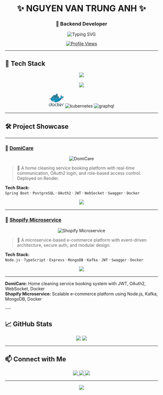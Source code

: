 <!-- Profile README - Nguyen Trung Anh -->

<h1 align="center">✨ NGUYEN VAN TRUNG ANH ✨</h1>
<h3 align="center">🚀 Backend Developer</h3>

<p align="center">
  <img src="https://readme-typing-svg.demolab.com?font=Fira+Code&weight=500&pause=1000&color=36BCF7&center=true&vCenter=true&width=435&lines=Second-year+student+at+DUT.;Passionate+about+Backend+Development.;Loves+SpringBoot+%2F+NodeJS.;Currently+exploring+Docker%2C+CI%2FCD." alt="Typing SVG" />
</p>

<p align="center">
  <a href="https://github.com/hnagnurtme">
    <img src="https://komarev.com/ghpvc/?username=hnagnurtme&style=flat-square&color=blue" alt="Profile Views" />
  </a>
</p>

---

## 🧠 Tech Stack

<p align="center">
  <img src="https://skillicons.dev/icons?i=java,spring,nodejs,express,ts,js,docker,kubernetes,postgres,mysql,mongodb,graphql,dotnet" />
</p>

<p align="center">
  <img src="https://skillicons.dev/icons?i=html,css,qt,vscode,git,github,postman" />
</p>

<p align="center">
  <img src="https://raw.githubusercontent.com/devicons/devicon/master/icons/docker/docker-original-wordmark.svg" alt="docker" width="50" height="50" />
  <img src="https://cdn.jsdelivr.net/gh/devicons/devicon/icons/kubernetes/kubernetes-plain-wordmark.svg" alt="kubernetes" width="50" height="50" />
  <img src="https://cdn.jsdelivr.net/gh/devicons/devicon/icons/graphql/graphql-plain.svg" alt="graphql" width="50" height="50" />
</p>

<p align="center">
  <img src="https://lottiefiles.com/storage/datafiles/1oJxgKq3bbV8GL3/data.json" width="0" height="0" hidden />
</p>

---

## 🛠️ Project Showcase

---

### 🔹 [DomiCare](https://github.com/hnagnurtme/DomiCare_Website)

<p align="center">
  <img src="https://res.cloudinary.com/dvxyv0l5f/image/upload/v1752313673/Logo_domicare_3_sfhuro.png" alt="DomiCare" width="320" />
</p>

> 🧼 A home cleaning service booking platform with real-time communication, OAuth2 login, and role-based access control. Deployed on Render.

**Tech Stack:**  
`Spring Boot` · `PostgreSQL` · `OAuth2` · `JWT` · `WebSocket` · `Swagger` · `Docker`

<p align="center">
  <a href="https://github.com/hnagnurtme/DomiCare_Website" target="_blank">
    <img src="https://img.shields.io/badge/View%20on%20GitHub-181717?style=for-the-badge&logo=github&logoColor=white" />
  </a>
</p>

---

### 🔹 [Shopify Microservice](https://github.com/hnagnurtme/ecomerce-microservice)

<p align="center">
  <img src="https://res.cloudinary.com/dvxyv0l5f/image/upload/v1752313769/anhanhaa_jzjrxy.jpg" alt="Shopify Microservice" width="320" />
</p>

> 🛒 A microservice-based e-commerce platform with event-driven architecture, secure auth, and modular design.

**Tech Stack:**  
`Node.js` · `TypeScript` · `Express` · `MongoDB` · `Kafka` · `JWT` · `Swagger` · `Docker`

<p align="center">
  <a href="https://github.com/hnagnurtme/ecomerce-microservice" target="_blank">
    <img src="https://img.shields.io/badge/View%20on%20GitHub-181717?style=for-the-badge&logo=github&logoColor=white" />
  </a>
</p>

---


<p align="center">

  <b>DomiCare:</b> Home cleaning service booking system with JWT, OAuth2, WebSocket, Docker <br/>
  <b>Shopify Microservice:</b> Scalable e-commerce platform using Node.js, Kafka, MongoDB, Docker

</p>
---

## 📈 GitHub Stats

<p align="center">
  <img src="https://github-readme-stats.vercel.app/api?username=hnagnurtme&theme=tokyonight&show_icons=true&hide_border=true" width="48%" />
  <img src="https://github-readme-streak-stats.herokuapp.com/?user=hnagnurtme&theme=tokyonight&hide_border=true" width="48%" />
</p>

---

## 📫 Connect with Me

<p align="center">
  <a href="mailto:trunganh0106@gmail.com">
    <img src="https://img.shields.io/badge/-Email-black?style=for-the-badge&logo=gmail&logoColor=white"/>
  </a>
  <a href="https://www.linkedin.com/in/trunganh0106">
    <img src="https://img.shields.io/badge/-LinkedIn-%230077B5?style=for-the-badge&logo=linkedin&logoColor=white"/>
  </a>
  <a href="https://github.com/hnagnurtme">
    <img src="https://img.shields.io/badge/-GitHub-181717?style=for-the-badge&logo=github&logoColor=white"/>
  </a>
</p>

---

<p align="center">
  <img src="https://capsule-render.vercel.app/api?type=waving&color=gradient&height=120&section=footer"/>
</p>
